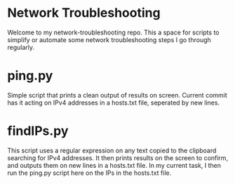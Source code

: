 # Network Troubleshooting

Welcome to my network-troubleshooting repo. This a space for scripts to simplify or automate some network troubleshooting steps I go through regularly.

# ping.py
Simple script that prints a clean output of results on screen. Current commit has it acting on IPv4 addresses in a hosts.txt file, seperated by new lines.

# findIPs.py
This script uses a regular expression on any text copied to the clipboard searching for IPv4 addresses. It then prints results on the screen to confirm, and outputs them on new lines in a hosts.txt file. In my current task, I then run the ping.py script here on the IPs in the hosts.txt file.
